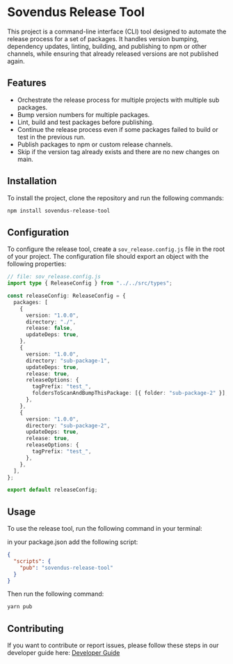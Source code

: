 # Sovendus Release Tool

This project is a command-line interface (CLI) tool designed to automate the release process for a set of packages. It handles version bumping, dependency updates, linting, building, and publishing to npm or other channels, while ensuring that already released versions are not published again.

## Features

- Orchestrate the release process for multiple projects with multiple sub packages.
- Bump version numbers for multiple packages.
- Lint, build and test packages before publishing.
- Continue the release process even if some packages failed to build or test in the previous run.
- Publish packages to npm or custom release channels.
- Skip if the version tag already exists and there are no new changes on main.

## Installation

To install the project, clone the repository and run the following commands:

```bash
npm install sovendus-release-tool
```

## Configuration

To configure the release tool, create a `sov_release.config.js` file in the root of your project. The configuration file should export an object with the following properties:

```typescript
// file: sov_release.config.js
import type { ReleaseConfig } from "../../src/types";

const releaseConfig: ReleaseConfig = {
  packages: [
    {
      version: "1.0.0",
      directory: "./",
      release: false,
      updateDeps: true,
    },
    {
      version: "1.0.0",
      directory: "sub-package-1",
      updateDeps: true,
      release: true,
      releaseOptions: {
        tagPrefix: "test_",
        foldersToScanAndBumpThisPackage: [{ folder: "sub-package-2" }],
      },
    },
    {
      version: "1.0.0",
      directory: "sub-package-2",
      updateDeps: true,
      release: true,
      releaseOptions: {
        tagPrefix: "test_",
      },
    },
  ],
};

export default releaseConfig;

```

## Usage

To use the release tool, run the following command in your terminal:

in your package.json add the following script:

```json
{
  "scripts": {
    "pub": "sovendus-release-tool"
  }
}
```

Then run the following command:

```bash
yarn pub
```

## Contributing

If you want to contribute or report issues, please follow these steps in our developer guide here: [Developer Guide](./readme-dev.md)
